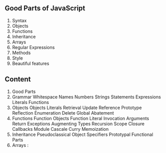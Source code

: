 ## Good Parts of JavaScript ##
1. Syntax
2. Objects
3. Functions
4. Inheritance
5. Arrays
6. Regular Expressions
7. Methods
8. Style
9. Beautiful features

## Content ##
1. Good Parts
2. Grammar
    Whitespace
    Names
    Numbers
    Strings
    Statements
    Expressions
    Literals
    Functions
3. Objects
    Objects Literals
    Retrieval
    Update
    Reference
    Prototype
    Reflection
    Enumeration
    Delete
    Global Abatement
4. Functions
    Function Objects
    Function Literal
    Invocation
    Arguments
    Return
    Exceptions
    Augmenting Types
    Recursion
    Scope
    Closure
    Callbacks
    Module
    Cascale
    Curry
    Memoization
5. Inheritance
    Pseudoclassical
    Object Specifiers
    Prototypal
    Functional
    Parts
6. Arrays
    :
